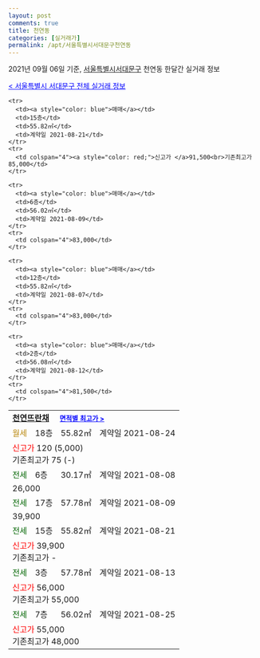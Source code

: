 ```yaml
---
layout: post
comments: true
title: 천연동
categories: [실거래가]
permalink: /apt/서울특별시서대문구천연동
---
```


2021년 09월 06일 기준, <a href="/apt/서울특별시서대문구">서울특별시서대문구</a> 천연동 한달간 실거래 정보

<a style="color: blue;" href="/apt/서울특별시서대문구">< 서울특별시 서대문구 전체 실거래 정보</a>
<!---- start ---->
<table>
  <tr>
    <td colspan="4" style="font-weight: bold;"><a href="/apt/서울특별시서대문구천연동천연뜨란채">천연뜨란채</a> &nbsp;&nbsp;&nbsp; <a style="color: blue; font-size: smaller;" href="/apt/서울특별시서대문구천연동천연뜨란채">면적별 최고가 ></a></td>
  </tr>
    
    <tr>
      <td><a style="color: blue">매매</a></td>
      <td>15층</td>
      <td>55.82㎡</td>
      <td>계약일 2021-08-21</td>
    </tr>
    <tr>
      <td colspan="4"><a style="color: red;">신고가 </a>91,500<br>기존최고가 85,000</td>
    </tr>
      
    <tr>
      <td><a style="color: blue">매매</a></td>
      <td>6층</td>
      <td>56.02㎡</td>
      <td>계약일 2021-08-09</td>
    </tr>
    <tr>
      <td colspan="4">83,000</td>
    </tr>
      
    <tr>
      <td><a style="color: blue">매매</a></td>
      <td>12층</td>
      <td>55.82㎡</td>
      <td>계약일 2021-08-07</td>
    </tr>
    <tr>
      <td colspan="4">83,000</td>
    </tr>
      
    <tr>
      <td><a style="color: blue">매매</a></td>
      <td>2층</td>
      <td>56.08㎡</td>
      <td>계약일 2021-08-12</td>
    </tr>
    <tr>
      <td colspan="4">81,500</td>
    </tr>
      
  <tr>
    <td><a style="color: darkgoldenrod">월세</a></td>
    <td>18층</td>
    <td>55.82㎡</td>
    <td>계약일 2021-08-24</td>
  </tr>
  <tr>
    <td colspan="4"><a style="color: red;">신고가 </a>120 (5,000)<br>기존최고가 75 (-)</td>
  </tr>
    
  <tr>
    <td><a style="color: darkgreen">전세</a></td>
    <td>6층</td>
    <td>30.17㎡</td>
    <td>계약일 2021-08-08</td>
  </tr>
  <tr>
    <td colspan="4">26,000</td>
  </tr>
    
  <tr>
    <td><a style="color: darkgreen">전세</a></td>
    <td>17층</td>
    <td>57.78㎡</td>
    <td>계약일 2021-08-09</td>
  </tr>
  <tr>
    <td colspan="4">39,900</td>
  </tr>
    
  <tr>
    <td><a style="color: darkgreen">전세</a></td>
    <td>15층</td>
    <td>55.82㎡</td>
    <td>계약일 2021-08-21</td>
  </tr>
  <tr>
    <td colspan="4"><a style="color: red;">신고가 </a>39,900<br>기존최고가 -</td>
  </tr>
    
  <tr>
    <td><a style="color: darkgreen">전세</a></td>
    <td>3층</td>
    <td>57.78㎡</td>
    <td>계약일 2021-08-13</td>
  </tr>
  <tr>
    <td colspan="4"><a style="color: red;">신고가 </a>56,000<br>기존최고가 55,000</td>
  </tr>
    
  <tr>
    <td><a style="color: darkgreen">전세</a></td>
    <td>7층</td>
    <td>56.02㎡</td>
    <td>계약일 2021-08-25</td>
  </tr>
  <tr>
    <td colspan="4"><a style="color: red;">신고가 </a>55,000<br>기존최고가 48,000</td>
  </tr>
    
</table>
<!---- end ---->
    